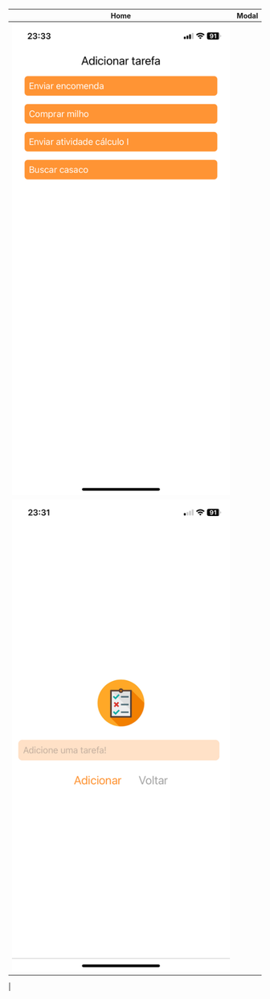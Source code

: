 | Home  | Modal  | 
|-------------|-------------|
| ![Texto alternativo](assets/lista.jpeg)
  | ![Texto alternativo](assets/modal.jpeg)
  |
